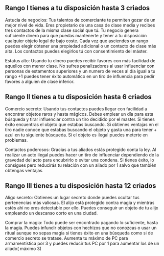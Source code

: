 ## Rango I tienes a tu disposición hasta 3 criados

Astucia de negocios: Tus talentos de comerciante te permiten gozar de un mejor nivel de vida. Eres propietario de una casa de clase media y recibes tres contactos de la misma clase social que tú. Tu negocio genera suficiente dinero para que puedas mantenerte y tener a tu disposición cualquier objeto legal de bajo coste. Cada vez que asciendes un rango puedes elegir obtener una propiedad adicional o un contacto de clase más alta. Los contactos puedes elegirlos tú con consentimiento del máster.

Estatus alto: Usando tu dinero puedes recibir favores con más facilidad de aquellos con menor clase. No sufres penalizadores al usar influenciar con personas de estamentos superiores y un numero de veces al día igual a tu rango +1 puedes tener éxito automático en un tiro de influencia para pedir favores a alguien de clase inferior.

## Rango II tienes a tu disposición hasta 6 criados

Comercio secreto: Usando tus contactos puedes llegar con facilidad a encontrar objetos raros y hasta mágicos. Debes emplear un día para esta búsqueda y tirar influenciar contra un tiro decidido por el master. Si tienes éxito encuentras el objeto que estabas buscando. Si obtienes ventajas en el tiro nadie conoce que estabas buscando el objeto y gasta una para tener + azul en tu siguiente búsqueda. Si el objeto es ilegal puedes meterte en problemas.

Contactos poderosos: Gracias a tus aliados estás protegido conta la ley. Al realizar un acto ilegal puedes hacer un tiro de influenciar dependiendo de la gravedad del acto para encubrirlo o evitar una condena. Si tienes éxito, lo consigues pero reducirás tu relación con un aliado por 1  salvo que también obtengas ventajas.

## Rango III tienes a tu disposición hasta 12 criados

Aligo secreto: Obtienes un lugar secreto donde puedes ocultar tus pertenencias más valiosas. El alijo está protegido contra magia y mientras estés ahí no eres detectable por ello. Puedes conseguir un objeto de tu alijo empleando un descanso corto en una ciudad.

Comprar la magia: Todo puede ser encontrado pagando lo suficiente, hasta la magia. Puedes infundir objetos con hechizos que no conozcas o usar un ritual aunque no sepas magia si tienes éxito en una búsqueda como si de comercio secreto se tratase. Aumenta tu máximo de PC para armamentística por 3 y puedes reducir tus PC por 1 para aumentar los de un aliado( máximo 3)